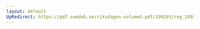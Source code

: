 ```yaml
---
layout: default
UpRedirect: https://pdf.swedeb.se/riksdagen-volumeG-pdf/199293/reg_199293/reg_199293_0455.pdf
---
```

